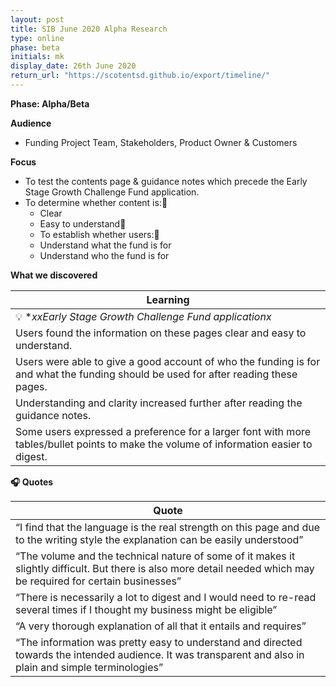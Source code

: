 ```yaml
---
layout: post
title: SIB June 2020 Alpha Research
type: online
phase: beta
initials: mk
display_date: 26th June 2020
return_url: "https://scotentsd.github.io/export/timeline/"
---
```


**Phase: Alpha/Beta**

**Audience**
- Funding Project Team, Stakeholders, Product Owner & Customers

**Focus**
- To test the contents page & guidance notes which precede the Early Stage Growth Challenge Fund application.
- To determine whether content is:
   - Clear
   - Easy to understand
   - To establish whether users:
   - Understand what the fund is for
   - Understand who the fund is for

**What we discovered**

| Learning
| ---
| 💡  **xxEarly Stage Growth Challenge Fund applicationx*
| Users found the information on these pages clear and easy to understand.
| Users were able to give a good account of who the funding is for and what the funding should be used for after reading these pages.
| Understanding and clarity increased further after reading the guidance notes.
| Some users expressed a preference for a larger font with more tables/bullet points to make the volume of information easier to digest.

**🎧 Quotes**

| Quote
| ---
| “I find that the language is the real strength on this page and due to the writing style the explanation can be easily understood”
| “The volume and the technical nature of some of it makes it slightly difficult. But there is also more detail needed which may be required for certain businesses”
| “There is necessarily a lot to digest and I would need to re-read several times if I thought my business might be eligible”
| “A very thorough explanation of all that it entails and requires”
| “The information was pretty easy to understand and directed towards the intended audience. It was transparent and also in plain and simple terminologies”


<!--more-->

<!--more-->

